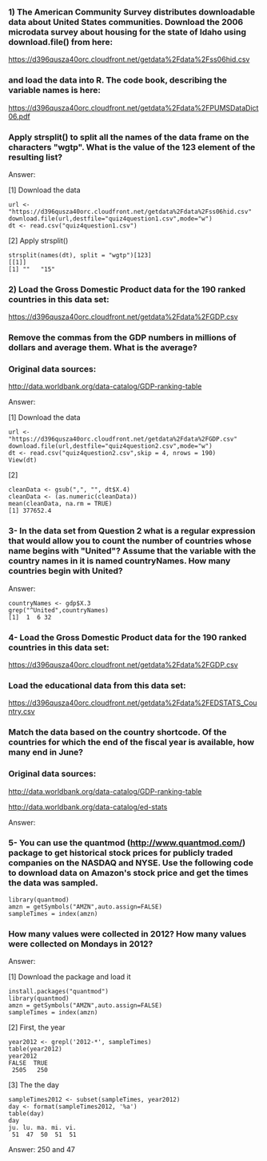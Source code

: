 ### 1) The American Community Survey distributes downloadable data about United States communities. Download the 2006 microdata survey about housing for the state of Idaho using download.file() from here:

https://d396qusza40orc.cloudfront.net/getdata%2Fdata%2Fss06hid.csv

### and load the data into R. The code book, describing the variable names is here:

https://d396qusza40orc.cloudfront.net/getdata%2Fdata%2FPUMSDataDict06.pdf

### Apply strsplit() to split all the names of the data frame on the characters "wgtp". What is the value of the 123 element of the resulting list?

Answer:

[1] Download the data
```[javascript]
url <- "https://d396qusza40orc.cloudfront.net/getdata%2Fdata%2Fss06hid.csv"
download.file(url,destfile="quiz4question1.csv",mode="w")
dt <- read.csv("quiz4question1.csv")
```
[2] Apply strsplit()
```[javascript]
strsplit(names(dt), split = "wgtp")[123]
[[1]]
[1] ""   "15"
```

### 2) Load the Gross Domestic Product data for the 190 ranked countries in this data set:

https://d396qusza40orc.cloudfront.net/getdata%2Fdata%2FGDP.csv

### Remove the commas from the GDP numbers in millions of dollars and average them. What is the average?

### Original data sources:

http://data.worldbank.org/data-catalog/GDP-ranking-table

Answer:

[1] Download the data
```[javascript]
url <- "https://d396qusza40orc.cloudfront.net/getdata%2Fdata%2FGDP.csv"
download.file(url,destfile="quiz4question2.csv",mode="w")
dt <- read.csv("quiz4question2.csv",skip = 4, nrows = 190)
View(dt)
```
[2]
```[javascript]
cleanData <- gsub(",", "", dt$X.4)
cleanData <- (as.numeric(cleanData))
mean(cleanData, na.rm = TRUE)
[1] 377652.4
```

### 3- In the data set from Question 2 what is a regular expression that would allow you to count the number of countries whose name begins with "United"? Assume that the variable with the country names in it is named countryNames. How many countries begin with United?

Answer:
```[javascript]
countryNames <- gdp$X.3
grep("^United",countryNames)
[1]  1  6 32
```

### 4- Load the Gross Domestic Product data for the 190 ranked countries in this data set:

https://d396qusza40orc.cloudfront.net/getdata%2Fdata%2FGDP.csv

### Load the educational data from this data set:

https://d396qusza40orc.cloudfront.net/getdata%2Fdata%2FEDSTATS_Country.csv

### Match the data based on the country shortcode. Of the countries for which the end of the fiscal year is available, how many end in June?

### Original data sources:

http://data.worldbank.org/data-catalog/GDP-ranking-table

http://data.worldbank.org/data-catalog/ed-stats

Answer:

### 5- You can use the quantmod (http://www.quantmod.com/) package to get historical stock prices for publicly traded companies on the NASDAQ and NYSE. Use the following code to download data on Amazon's stock price and get the times the data was sampled.
```[javascript]
library(quantmod)
amzn = getSymbols("AMZN",auto.assign=FALSE)
sampleTimes = index(amzn)
```
### How many values were collected in 2012? How many values were collected on Mondays in 2012?

Answer:

[1] Download the package and load it
```[javascript]
install.packages("quantmod")
library(quantmod)
amzn = getSymbols("AMZN",auto.assign=FALSE)
sampleTimes = index(amzn)
```
[2] First, the year
```[javascript]
year2012 <- grepl('2012-*', sampleTimes)
table(year2012)
year2012
FALSE  TRUE 
 2505   250 
```
[3] The the day
```[javascript]
sampleTimes2012 <- subset(sampleTimes, year2012)
day <- format(sampleTimes2012, '%a')
table(day)
day
ju. lu. ma. mi. vi. 
 51  47  50  51  51 
```

Answer: 250 and 47
